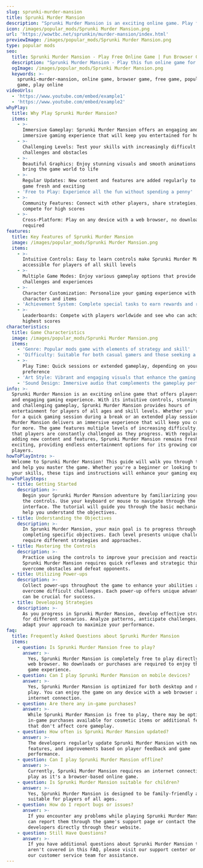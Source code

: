 ```yaml
---
slug: sprunki-murder-mansion
title: Sprunki Murder Mansion
description: "Sprunki Murder Mansion is an exciting online game. Play for free directly in your browser!"
icon: /images/popular_mods/Sprunki Murder Mansion.png
url: 'https://wowtbc.net/sprunkin/murder-mansion/index.html'
previewImage: /images/popular_mods/Sprunki Murder Mansion.png
type: popular mods
seo:
  title: Sprunki Murder Mansion - Play Free Online Game | Fun Browser Games
  description: "Sprunki Murder Mansion - Play this fun online game for free in your browser. No download required!"
  ogImage: /images/popular_mods/Sprunki Murder Mansion.png
  keywords: >-
    sprunki-murder-mansion, online game, browser game, free game, popular mods
    game, play online
videoUrls:
  - 'https://www.youtube.com/embed/example1'
  - 'https://www.youtube.com/embed/example2'
whyPlay:
  title: Why Play Sprunki Murder Mansion?
  items:
    - >-
      Immersive Gameplay: Sprunki Murder Mansion offers an engaging and
      immersive gaming experience that will keep you entertained for hours
    - >-
      Challenging Levels: Test your skills with increasingly difficult
      challenges and obstacles
    - >-
      Beautiful Graphics: Enjoy stunning visuals and smooth animations that
      bring the game world to life
    - >-
      Regular Updates: New content and features are added regularly to keep the
      game fresh and exciting
    - 'Free to Play: Experience all the fun without spending a penny'
    - >-
      Community Features: Connect with other players, share strategies, and
      compete for high scores
    - >-
      Cross-Platform: Play on any device with a web browser, no downloads
      required
features:
  title: Key Features of Sprunki Murder Mansion
  image: /images/popular_mods/Sprunki Murder Mansion.png
  items:
    - >-
      Intuitive Controls: Easy to learn controls make Sprunki Murder Mansion
      accessible for players of all skill levels
    - >-
      Multiple Game Modes: Enjoy various gameplay options that provide different
      challenges and experiences
    - >-
      Character Customization: Personalize your gaming experience with unique
      characters and items
    - 'Achievement System: Complete special tasks to earn rewards and recognition'
    - >-
      Leaderboards: Compete with players worldwide and see who can achieve the
      highest scores
characteristics:
  title: Game Characteristics
  image: /images/popular_mods/Sprunki Murder Mansion.png
  items:
    - 'Genre: Popular mods game with elements of strategy and skill'
    - 'Difficulty: Suitable for both casual gamers and those seeking a challenge'
    - >-
      Play Time: Quick sessions or extended gameplay, depending on your
      preference
    - 'Art Style: Vibrant and engaging visuals that enhance the gaming experience'
    - 'Sound Design: Immersive audio that complements the gameplay perfectly'
info: >-
  Sprunki Murder Mansion is an exciting online game that offers players a unique
  and engaging gaming experience. With its intuitive controls, stunning visuals,
  and challenging gameplay, Sprunki Murder Mansion provides hours of
  entertainment for players of all ages and skill levels. Whether you're looking
  for a quick gaming session during a break or an extended play session, Sprunki
  Murder Mansion delivers an immersive experience that will keep you coming back
  for more. The game features multiple levels of increasing difficulty, ensuring
  that players are constantly challenged as they progress. With regular updates
  adding new content and features, Sprunki Murder Mansion remains fresh and
  exciting, providing endless entertainment options for its growing community of
  players.
howToPlayIntro: >-
  Welcome to Sprunki Murder Mansion! This guide will walk you through the basics
  and help you master the game. Whether you're a beginner or looking to improve
  your skills, these tips and instructions will enhance your gaming experience.
howToPlaySteps:
  - title: Getting Started
    description: >-
      Begin your Sprunki Murder Mansion adventure by familiarizing yourself with
      the controls. Use your keyboard or mouse to navigate through the game
      interface. The tutorial will guide you through the basic mechanics and
      help you understand the objectives.
  - title: Understanding the Objectives
    description: >-
      In Sprunki Murder Mansion, your main goal is to progress through levels by
      completing specific objectives. Each level presents unique challenges that
      require different strategies and approaches.
  - title: Mastering the Controls
    description: >-
      Practice using the controls to improve your precision and reaction time.
      Sprunki Murder Mansion requires quick reflexes and strategic thinking to
      overcome obstacles and defeat opponents.
  - title: Utilizing Power-ups
    description: >-
      Collect power-ups throughout the game to enhance your abilities and
      overcome difficult challenges. Each power-up offers unique advantages that
      can be crucial for success.
  - title: Developing Strategies
    description: >-
      As you progress in Sprunki Murder Mansion, develop effective strategies
      for different scenarios. Analyze patterns, anticipate challenges, and
      adapt your approach to maximize your performance.
faq:
  title: Frequently Asked Questions about Sprunki Murder Mansion
  items:
    - question: Is Sprunki Murder Mansion free to play?
      answer: >-
        Yes, Sprunki Murder Mansion is completely free to play directly in your
        web browser. No downloads or purchases are required to enjoy the full
        game experience.
    - question: Can I play Sprunki Murder Mansion on mobile devices?
      answer: >-
        Yes, Sprunki Murder Mansion is optimized for both desktop and mobile
        play. You can enjoy the game on any device with a web browser and
        internet connection.
    - question: Are there any in-game purchases?
      answer: >-
        While Sprunki Murder Mansion is free to play, there may be optional
        in-game purchases available for cosmetic items or additional features
        that don't affect core gameplay.
    - question: How often is Sprunki Murder Mansion updated?
      answer: >-
        The developers regularly update Sprunki Murder Mansion with new content,
        features, and improvements based on player feedback and game
        performance.
    - question: Can I play Sprunki Murder Mansion offline?
      answer: >-
        Currently, Sprunki Murder Mansion requires an internet connection to
        play as it's a browser-based online game.
    - question: Is Sprunki Murder Mansion suitable for children?
      answer: >-
        Yes, Sprunki Murder Mansion is designed to be family-friendly and
        suitable for players of all ages.
    - question: How do I report bugs or issues?
      answer: >-
        If you encounter any problems while playing Sprunki Murder Mansion, you
        can report them through the game's support page or contact the
        developers directly through their website.
    - question: Still Have Questions?
      answer: >-
        If you have additional questions about Sprunki Murder Mansion that
        aren't covered in this FAQ, please visit our support center or contact
        our customer service team for assistance.
---
```


